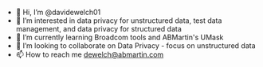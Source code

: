 - 👋 Hi, I’m @davidewelch01
- 👀 I’m interested in data privacy for unstructured data, test data management, and data privacy for structured data
- 🌱 I’m currently learning Broadcom tools and ABMartin's UMask
- 💞️ I’m looking to collaborate on Data Privacy - focus on unstructured data
- 📫 How to reach me dewelch@abmartin.com

<!---
davidewelch01/davidewelch01 is a ✨ special ✨ repository because its `README.md` (this file) appears on your GitHub profile.
You can click the Preview link to take a look at your changes.
--->
